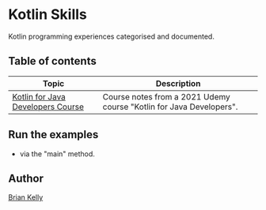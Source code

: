 # Kotlin Skills

Kotlin programming experiences categorised and documented.


## Table of contents

| Topic                                                        | Description                                                         |
|--------------------------------------------------------------|---------------------------------------------------------------------|
| [Kotlin for Java Developers Course](./udemycourse/README.md) | Course notes from a 2021 Udemy course "Kotlin for Java Developers". |


## Run the examples
* via the "main" method.

## Author

[Brian Kelly](https://github.com/briankellyco)





